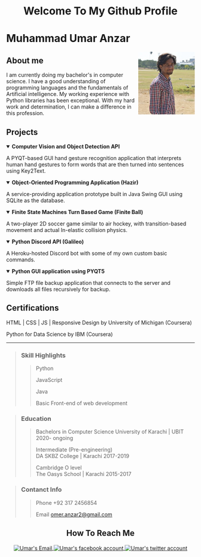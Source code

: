 <h1 align="center">Welcome To My Github Profile</h1>

# Muhammad Umar Anzar

<img align="right" width="30%" alt="my profile picture" src="images_icons/me.jpg">

## About me
I am currently doing my bachelor's in computer science. I have a good understanding of programming languages and the fundamentals of Artificial intelligence. My working experience with Python libraries has been exceptional. With my hard work and determination, I can make a difference in this profession.

## Projects

<details open>
  <summary><b>Computer Vision and Object Detection API</b></summary>
  <p>A PYQT-based GUI hand gesture recognition application that interprets human hand gestures to form words that are then turned into sentences using Key2Text.</p>
</details>

<details open>
  <summary><b>Object-Oriented Programming Application (Hazir)</b></summary>
  <p>A service-providing application prototype built in Java Swing GUI using SQLite as the database.</p>
</details>

<details open>
  <summary><b>Finite State Machines Turn Based Game (Finite Ball)</b></summary>
  <p>A two-player 2D soccer game similar to air hockey, with transition-based movement and actual In-elastic collision physics.</p>
</details>

<details open>
  <summary><b>Python Discord API (Galileo)</b></summary>
  <p>A Heroku-hosted Discord bot with some of my own custom basic commands.</p>
</details>

<details open>
  <summary><b>Python GUI application using PYQT5</b></summary>
  <p>Simple FTP file backup application that connects to the server and downloads all files recursively for backup.</p>
</details>

## Certifications
HTML | CSS | JS | Responsive Design by University of Michigan (Coursera)

Python for Data Science by IBM (Coursera)



<hr>

> ### Skill Highlights
>> Python
>>
>> JavaScript
>>
>> Java
>>
>> Basic Front-end of web development

> ### Education
>> Bachelors in Computer Science 
University of Karachi | UBIT
2020- ongoing
>>
>> Intermediate (Pre-engineering)         
DA SKBZ College | Karachi
2017-2019
>>
>> Cambridge O level                                   
The Oasys School | Karachi
2015-2017 



> ### Contanct Info
>> Phone
+92 317 2456854
>>
>> Email
omer.anzar2@gmail.com


  <!--
  **omer-anzar/omer-anzar** is a ✨ _special_ ✨ repository because its `README.md` (this file) appears on your GitHub profile.

  Here are some ideas to get you started:

  - 🔭 I’m currently working on ...
  - 🌱 I’m currently learning ...
  - 👯 I’m looking to collaborate on ...
  - 🤔 I’m looking for help with ...
  - 💬 Ask me about ...
  - 📫 How to reach me: ...
  - 😄 Pronouns: ...
  - ⚡ Fun fact: ...
  -->


<h2 align="center">How To Reach Me</h2>
<p align ="center">
  <a href="mailto:omer.anzar2@gmail.com">
    <image align="center" src="images_icons/facebookicon.png" width="64 px" alt="Umar's Email">
  </a>
  <a href="https://www.facebook.com/omer.anzar.7/">
    <image align="center" src="images_icons/facebookicon.png" width="64 px" alt="Umar's facebook account">
  </a>
  <a href="images_icons/twittericon.png">
    <image align="center" src="images_icons/twittericon.png" width="64 px" alt="Umar's twitter account">
  </a>  
</p>
